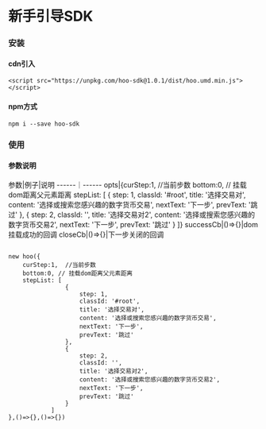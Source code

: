 
# 新手引导SDK

### 安装

#### cdn引入

```
<script src="https://unpkg.com/hoo-sdk@1.0.1/dist/hoo.umd.min.js"></script>
```

#### npm方式

```
npm i --save hoo-sdk
```

### 使用

#### 参数说明

参数|例子|说明
------｜------
opts|{curStep:1,  //当前步数
    bottom:0, // 挂载dom距离父元素距离
    stepList: [
                {
                    step: 1,
                    classId: '#root',
                    title: '选择交易对',
                    content: '选择或搜索您感兴趣的数字货币交易',
                    nextText: '下一步',
                    prevText: '跳过'
                },
                {
                    step: 2,
                    classId: '',
                    title: '选择交易对2',
                    content: '选择或搜索您感兴趣的数字货币交易2',
                    nextText: '下一步',
                    prevText: '跳过'
                }
            ]}
successCb|()=>{}|dom挂载成功的回调
closeCb|()=>{}|下一步关闭的回调

```

new hoo({
    curStep:1,  //当前步数
    bottom:0, // 挂载dom距离父元素距离
    stepList: [
                {
                    step: 1,
                    classId: '#root',
                    title: '选择交易对',
                    content: '选择或搜索您感兴趣的数字货币交易',
                    nextText: '下一步',
                    prevText: '跳过'
                },
                {
                    step: 2,
                    classId: '',
                    title: '选择交易对2',
                    content: '选择或搜索您感兴趣的数字货币交易2',
                    nextText: '下一步',
                    prevText: '跳过'
                }
            ]
},()=>{},()=>{})
```


